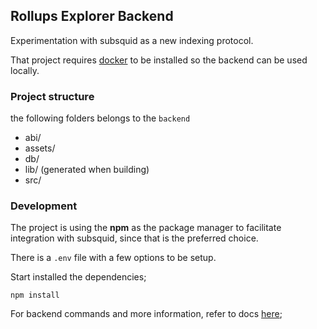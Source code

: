 ## Rollups Explorer Backend

Experimentation with subsquid as a new indexing protocol.

That project requires [docker](https://docker.com) to be installed so the backend can be used locally.

### Project structure

the following folders belongs to the `backend`

-   abi/
-   assets/
-   db/
-   lib/ (generated when building)
-   src/

### Development

The project is using the **npm** as the package manager to facilitate integration with subsquid, since that is the preferred choice.

There is a `.env` file with a few options to be setup.

Start installed the dependencies;

```console
npm install
```

For backend commands and more information, refer to docs [here](./docs/backend-commands.MD);
